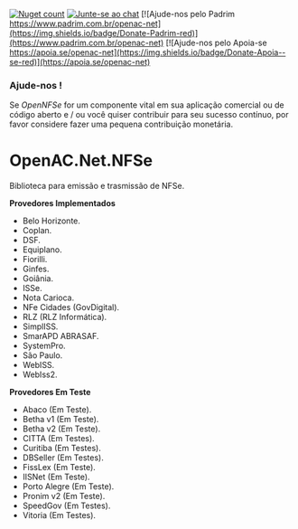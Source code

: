 [![Nuget count](http://img.shields.io/nuget/v/OpenAC.Net.NFSe.svg)](https://www.nuget.org/packages/OpenAC.Net.NFSe/) 
[![Junte-se ao chat](https://img.shields.io/badge/Chat%20on-Discord-purple.svg)](https://discord.com/invite/brdmJ7Yv6w)
[![Ajude-nos pelo Padrim https://www.padrim.com.br/openac-net](https://img.shields.io/badge/Donate-Padrim-red)](https://www.padrim.com.br/openac-net)
[![Ajude-nos pelo Apoia-se https://apoia.se/openac-net](https://img.shields.io/badge/Donate-Apoia--se-red)](https://apoia.se/openac-net)

### Ajude-nos !
Se *OpenNFSe* for um componente vital em sua aplicação comercial ou de código aberto e / ou você quiser contribuir para seu sucesso contínuo, por favor considere fazer uma pequena contribuição monetária.

# OpenAC.Net.NFSe

Biblioteca para emissão e trasmissão de NFSe.

**Provedores Implementados**
- Belo Horizonte.
- Coplan.
- DSF.
- Equiplano.
- Fiorilli.
- Ginfes.
- Goiânia.
- ISSe.
- Nota Carioca.
- NFe Cidades (GovDigital).
- RLZ (RLZ Informática).
- SimplISS.
- SmarAPD ABRASAF.
- SystemPro.
- São Paulo.
- WebISS.
- WebIss2.

**Provedores Em Teste**
- Abaco (Em Teste).
- Betha v1 (Em Teste).
- Betha v2 (Em Teste).
- CITTA (Em Testes).
- Curitiba (Em Testes).
- DBSeller (Em Testes).
- FissLex (Em Teste).
- IISNet (Em Teste).
- Porto Alegre (Em Teste).
- Pronim v2 (Em Teste).
- SpeedGov (Em Testes).
- Vitoria (Em Testes).
